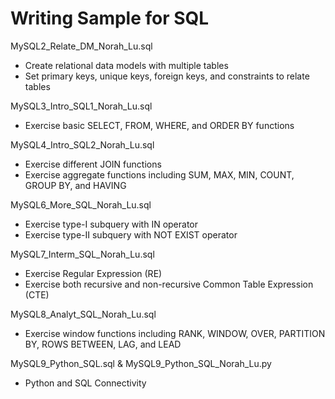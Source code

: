 # Writing Sample for SQL

MySQL2_Relate_DM_Norah_Lu.sql
   * Create relational data models with multiple tables
   * Set primary keys, unique keys, foreign keys, and constraints to relate tables

MySQL3_Intro_SQL1_Norah_Lu.sql
   * Exercise basic SELECT, FROM, WHERE, and ORDER BY functions

MySQL4_Intro_SQL2_Norah_Lu.sql
   * Exercise different JOIN functions
   * Exercise aggregate functions including SUM, MAX, MIN, COUNT, GROUP BY, and HAVING 

MySQL6_More_SQL_Norah_Lu.sql
   * Exercise type-I subquery with IN operator
   * Exercise type-II subquery with NOT EXIST operator

MySQL7_Interm_SQL_Norah_Lu.sql
   * Exercise Regular Expression (RE)
   * Exercise both recursive and non-recursive Common Table Expression (CTE)

MySQL8_Analyt_SQL_Norah_Lu.sql
   * Exercise window functions including RANK, WINDOW, OVER, PARTITION BY, ROWS BETWEEN, LAG, and LEAD

MySQL9_Python_SQL.sql & MySQL9_Python_SQL_Norah_Lu.py
   * Python and SQL Connectivity
